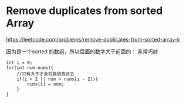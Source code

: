 # Remove duplicates from sorted Array
https://leetcode.com/problems/remove-duplicates-from-sorted-array-ii

因为是一个sorted 的数组，所以后面的数字大于前面的：
非常巧妙
```
int i = 0;
for(int num:nums){
    //只有大于才会将数值放进去
    if(i < 2 || num > nums[i - 2]){
        nums[i] = num;
    }
}
```


